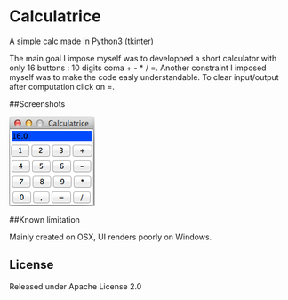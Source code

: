 # Calculatrice
A simple calc made in Python3 (tkinter)

The main goal I impose myself was to developped a short calculator with only 16 buttons : 10 digits coma + - * / =. Another constraint I imposed myself was to make the code easly understandable. To clear input/output after computation click on =.

##Screenshots

![ui](screenshots/calculatrice1.png "ui")

##Known limitation

Mainly created on OSX, UI renders poorly on Windows.

## License

Released under Apache License 2.0
